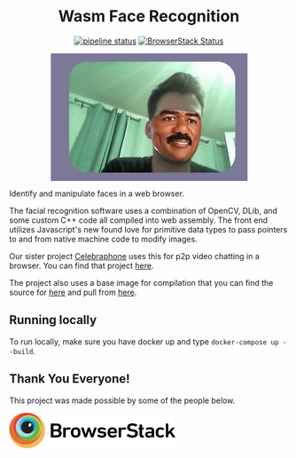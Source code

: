 <h1 align="center">Wasm Face Recognition</h1>
<p align="center">
    <a href="https://gitlab.com/mattmatters/opencv-wasm/commits/master"><img alt="pipeline status" src="https://gitlab.com/mattmatters/opencv-wasm/badges/master/pipeline.svg" /></a>
    <a href="https://www.browserstack.com/automate/public-build/WlM3bkVOdnplNUpXYkwzeSsvOVEzU1BEbzJoTU41anhhMlN5N1F5VXNQMD0tLW8xNSsxOHZCT3A1dmJ4N011RUROcmc9PQ==--c3d9d9808fc1e4f9292c315c64c6ec94b54a6a83%"><img alt="BrowserStack Status" src="https://www.browserstack.com/automate/badge.svg?badge_key=WlM3bkVOdnplNUpXYkwzeSsvOVEzU1BEbzJoTU41anhhMlN5N1F5VXNQMD0tLW8xNSsxOHZCT3A1dmJ4N011RUROcmc9PQ==--c3d9d9808fc1e4f9292c315c64c6ec94b54a6a83%" /></a>
</p>

<p align="center">
    <img align="center" src="static/demo.gif"></img>
</p>

Identify and manipulate faces in a web browser.

The facial recognition software uses a combination of OpenCV, DLib, and some
custom C++ code all compiled into web assembly.  The front end utilizes
Javascript's new found love for primitive data types to pass pointers to and
from native machine code to modify images.

Our sister project [Celebraphone](https://gitlab.com/mattmatters/celebraphone) uses this for p2p video chatting in a browser. You can find that project [here](https://celebraphone.io).

The project also uses a base image for compilation that you can find the source for [here](https://github.com/mattmatters/docker-emscripten-opencv-dlib) and pull from [here](https://hub.docker.com/r/superpolkadance/emscripten-opencv-dlib/).

## Running locally

To run locally, make sure you have docker up and type `docker-compose up --build`.

## Thank You Everyone!

This project was made possible by some of the people below.

<img src="/static/Browserstack-logo.svg" width="300" />
